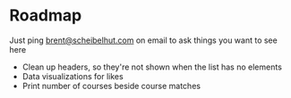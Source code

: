 # Roadmap

Just ping brent@scheibelhut.com on email to ask things you want to see here

- Clean up headers, so they're not shown when the list has no elements
- Data visualizations for likes
- Print number of courses beside course matches